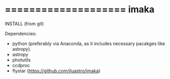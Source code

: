 ====================
imaka
====================

INSTALL (from git)

Dependencies:

 * python (preferably via Anaconda, as it includes necessary pacakges like astropy).
 * astropy
 * photutils
 * ccdproc
 * flystar (<https://github.com/jluastro/imaka>)




